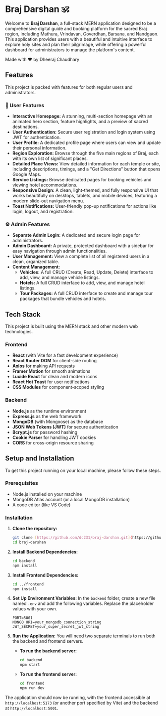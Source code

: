 # Braj Darshan 🕉️

Welcome to **Braj Darshan**, a full-stack MERN application designed to be a comprehensive digital guide and booking platform for the sacred Braj region, including Mathura, Vrindavan, Goverdhan, Barsana, and Nandgaon. This application provides users with a beautiful and intuitive interface to explore holy sites and plan their pilgrimage, while offering a powerful dashboard for administrators to manage the platform's content.

Made with ❤️ by Dheeraj Chaudhary

## Features

This project is packed with features for both regular users and administrators.

### 👤 User Features

* **Interactive Homepage:** A stunning, multi-section homepage with an animated hero section, feature highlights, and a preview of sacred destinations.
* **User Authentication:** Secure user registration and login system using JWT for authentication.
* **User Profile:** A dedicated profile page where users can view and update their personal information.
* **Region Exploration:** Browse through the five main regions of Braj, each with its own list of significant places.
* **Detailed Place Views:** View detailed information for each temple or site, including descriptions, timings, and a "Get Directions" button that opens Google Maps.
* **Service Listings:** Browse dedicated pages for booking vehicles and viewing hotel accommodations.
* **Responsive Design:** A clean, light-themed, and fully responsive UI that works beautifully on desktops, tablets, and mobile devices, featuring a modern slide-out navigation menu.
* **Toast Notifications:** User-friendly pop-up notifications for actions like login, logout, and registration.

### ⚙️ Admin Features

* **Separate Admin Login:** A dedicated and secure login page for administrators.
* **Admin Dashboard:** A private, protected dashboard with a sidebar for easy navigation through admin functionalities.
* **User Management:** View a complete list of all registered users in a clean, organized table.
* **Content Management:**
    * **Vehicles:** A full CRUD (Create, Read, Update, Delete) interface to add, view, and manage vehicle listings.
    * **Hotels:** A full CRUD interface to add, view, and manage hotel listings.
    * **Tour Packages:** A full CRUD interface to create and manage tour packages that bundle vehicles and hotels.

## Tech Stack

This project is built using the MERN stack and other modern web technologies.

### Frontend

* **React** (with Vite for a fast development experience)
* **React Router DOM** for client-side routing
* **Axios** for making API requests
* **Framer Motion** for smooth animations
* **Lucide React** for clean and modern icons
* **React Hot Toast** for user notifications
* **CSS Modules** for component-scoped styling

### Backend

* **Node.js** as the runtime environment
* **Express.js** as the web framework
* **MongoDB** (with Mongoose) as the database
* **JSON Web Tokens (JWT)** for secure authentication
* **Bcrypt.js** for password hashing
* **Cookie Parser** for handling JWT cookies
* **CORS** for cross-origin resource sharing

## Setup and Installation

To get this project running on your local machine, please follow these steps.

### Prerequisites

* Node.js installed on your machine
* MongoDB Atlas account (or a local MongoDB installation)
* A code editor (like VS Code)

### Installation

1.  **Clone the repository:**
    ```bash
    git clone [https://github.com/dc231/braj-darshan.git](https://github.com/dc231/braj-darshan.git)
    cd braj-darshan
    ```

2.  **Install Backend Dependencies:**
    ```bash
    cd backend
    npm install
    ```

3.  **Install Frontend Dependencies:**
    ```bash
    cd ../frontend
    npm install
    ```

4.  **Set Up Environment Variables:**
    In the `backend` folder, create a new file named `.env` and add the following variables. Replace the placeholder values with your own.
    ```
    PORT=5001
    MONGO_URI=your_mongodb_connection_string
    JWT_SECRET=your_super_secret_jwt_string
    ```

5.  **Run the Application:**
    You will need two separate terminals to run both the backend and frontend servers.

    * **To run the backend server:**
        ```bash
        cd backend
        npm start
        ```
    * **To run the frontend server:**
        ```bash
        cd frontend
        npm run dev
        ```

The application should now be running, with the frontend accessible at `http://localhost:5173` (or another port specified by Vite) and the backend at `http://localhost:5001`.